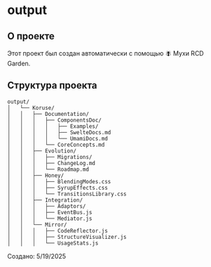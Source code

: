 # output

## О проекте

Этот проект был создан автоматически с помощью 🪰 Мухи RCD Garden.

## Структура проекта

```
output/
│   └── Koruse/
│   │   ├── Documentation/
│   │   │   ├── ComponentsDoc/
│   │   │   │   ├── Examples/
│   │   │   │   ├── SwelteDocs.md
│   │   │   │   └── UmamiDocs.md
│   │   │   └── CoreConcepts.md
│   │   ├── Evolution/
│   │   │   ├── Migrations/
│   │   │   ├── ChangeLog.md
│   │   │   └── Roadmap.md
│   │   ├── Honey/
│   │   │   ├── BlendingModes.css
│   │   │   ├── SyrupEffects.css
│   │   │   └── TransitionsLibrary.css
│   │   ├── Integration/
│   │   │   ├── Adaptors/
│   │   │   ├── EventBus.js
│   │   │   └── Mediator.js
│   │   └── Mirror/
│   │   │   ├── CodeReflector.js
│   │   │   ├── StructureVisualizer.js
│   │   │   └── UsageStats.js

```

Создано: 5/19/2025
